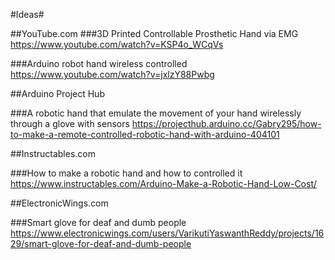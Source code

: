 
#Ideas#

##YouTube.com
###3D Printed Controllable Prosthetic Hand via EMG
<https://www.youtube.com/watch?v=KSP4o_WCqVs>

###Arduino robot hand wireless controlled
<https://www.youtube.com/watch?v=jxlzY88Pwbg>


##Arduino Project Hub

###A robotic hand that emulate the movement of your hand wirelessly through a glove with sensors
<https://projecthub.arduino.cc/Gabry295/how-to-make-a-remote-controlled-robotic-hand-with-arduino-404101>


##Instructables.com

###How to make a robotic hand and how to controlled it
<https://www.instructables.com/Arduino-Make-a-Robotic-Hand-Low-Cost/>

##ElectronicWings.com

###Smart glove for deaf and dumb people
<https://www.electronicwings.com/users/VarikutiYaswanthReddy/projects/1629/smart-glove-for-deaf-and-dumb-people>


